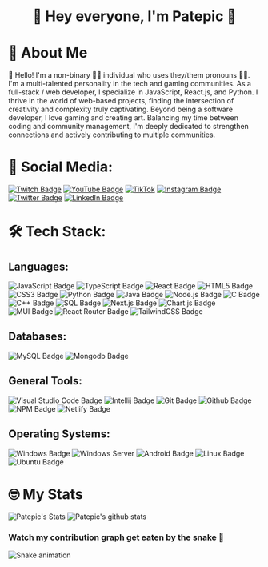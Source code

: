 <h1 align="center">👋 Hey everyone, I'm Patepic 👋 

# 🌸 About Me
<p>
👋 Hello! I'm a non-binary 🏳️‍🌈 individual who uses they/them pronouns 🏳️‍⚧️. I'm a multi-talented personality in the tech and gaming communities. As a full-stack / web developer, I specialize in JavaScript, React.js, and Python. I thrive in the world of web-based projects, finding the intersection of creativity and complexity truly captivating. Beyond being a software developer, I love gaming and creating art. Balancing my time between coding and community management, I'm deeply dedicated to strengthen connections and actively contributing to multiple communities.
</p>

# 💙 Social Media:

[![Twitch Badge](https://img.shields.io/badge/Twitch-%239146FF.svg?style=plastic&logo=Twitch&logoColor=white)](https://www.twitch.tv/patepic) 
[![YouTube Badge](https://img.shields.io/badge/YouTube-%23FF0000.svg?style=plastic&logo=YouTube&logoColor=white)](https://www.youtube.com/channel/UCahKkSPFYLTz_NK-Hp9q1dw) 
[![TikTok](https://img.shields.io/badge/TikTok-%23000000.svg?style=plastic&logo=TikTok&logoColor=white)](https://www.tiktok.com/@patepic) 
[![Instagram Badge](https://img.shields.io/badge/Instagram-%23E4405F.svg?style=plastic&logo=Instagram&logoColor=white)](https://www.instagram.com/patepic) 
[![Twitter Badge](https://img.shields.io/badge/Twitter-%231DA1F2.svg?style=plastic&logo=X&logoColor=white)](https://twitter.com/patepicvt) 
[![LinkedIn Badge](https://custom-icon-badges.demolab.com/badge/LinkedIn-0A66C2?logo=linkedin-white&logoColor=fff)](https://www.linkedin.com/in/patrick-coulter/) 

# 🛠️ Tech Stack:
## Languages: 

![JavaScript Badge](https://img.shields.io/badge/Javascript-%23323330.svg?style=plastic&logo=javascript&logoColor=%23F7DF1E) 
![TypeScript Badge](https://img.shields.io/badge/Typescript-007ACC?style=plastic&logo=typescript&logoColor=white)
![React Badge](https://img.shields.io/badge/React.js-%2320232a.svg?style=plastic&logo=react&logoColor=%2361DAFB) 
![HTML5 Badge](https://img.shields.io/badge/HTML5-%23E34F26.svg?style=plastic&logo=html5&logoColor=white) 
![CSS3 Badge](https://img.shields.io/badge/CSS3-%231572B6.svg?style=plastic&logo=css3&logoColor=white) 
![Python Badge](https://img.shields.io/badge/Python-3670A0?style=plastic&logo=python&logoColor=ffdd54) 
![Java Badge](https://img.shields.io/badge/Java-%23ED8B00.svg?style=plastic&logo=openjdk&logoColor=white) 
![Node.js Badge](https://img.shields.io/badge/Node.js-6DA55F?style=plastic&logo=node.js&logoColor=white) 
![C Badge](https://img.shields.io/badge/C-%2300599C.svg?style=plastic&logo=c&logoColor=white) 
![C++ Badge](https://img.shields.io/badge/C++-%2300599C.svg?style=plastic&logo=c%2B%2B&logoColor=white) 
![SQL Badge](https://img.shields.io/badge/SQL-003B57.svg?style=plastic&logo=databricks&logoColor=white)
![Next.js Badge](https://img.shields.io/badge/Next.js-%2320232a.svg?style=plastic&logo=next.js&logoColor=white) 
![Chart.js Badge](https://img.shields.io/badge/Chart.js-F5788D.svg?style=plastic&logo=chart.js&logoColor=white) 
![MUI Badge](https://img.shields.io/badge/Material_UI-%230081CB.svg?style=plastic&logo=material-ui&logoColor=white) 
![React Router Badge](https://img.shields.io/badge/React_Router-CA4245?style=plastic&logo=react-router&logoColor=white) 
![TailwindCSS Badge](https://img.shields.io/badge/Tailwindcss-%2338B2AC.svg?style=plastic&logo=tailwind-css&logoColor=white) 

## Databases: 

![MySQL Badge](https://img.shields.io/badge/MySQL-F29111.svg?style=plastic&logo=mysql&logoColor=white) 
![Mongodb Badge](https://img.shields.io/badge/MongoDB-%234ea94b.svg?style=plastic&logo=mongodb&logoColor=white)

## General Tools:

![Visual Studio Code Badge](https://custom-icon-badges.demolab.com/badge/Visual%20Studio%20Code-0078d7.svg?logo=vsc&logoColor=white) 
![Intellij Badge](https://img.shields.io/badge/IntelliJ-%2366595C.svg?style=plastic&logo=IntelliJIDEA&logoColor=white) 
![Git Badge](https://img.shields.io/badge/Git-E95420?style=plastic&logo=git&logoColor=white) 
![Github Badge](https://img.shields.io/badge/GitHub-100000?style=plastic&logo=github&logoColor=white) 
![NPM Badge](https://img.shields.io/badge/NPM-%23000000.svg?style=plastic&logo=npm&logoColor=white) 
![Netlify Badge](https://img.shields.io/badge/Netlify-%23000000.svg?style=plastic&logo=netlify&logoColor=#00C7B7) 

## Operating Systems:

![Windows Badge](https://custom-icon-badges.demolab.com/badge/Windows-0078D6?style=plastic&logo=windows11&logoColor=white) 
![Windows Server](https://custom-icon-badges.demolab.com/badge/Windows_Server-0078D6?style=plastic&logo=windows10&logoColor=white) 
![Android Badge](https://img.shields.io/badge/Android-3DDc84.svg?style=plastic&logo=android&logoColor=white) 
![Linux Badge](https://img.shields.io/badge/Linux-FCC624?style=plastic&logo=linux&logoColor=black) 
![Ubuntu Badge](https://img.shields.io/badge/Ubuntu-E95420?style=plastic&logo=ubuntu&logoColor=white)

# 🤓 My Stats
![Patepic's Stats](https://github-readme-stats.vercel.app/api/top-langs/?username=Patepic&layout=compact&theme=nightowl)
![Patepic's github stats](https://github-readme-stats.vercel.app/api?username=Patepic&theme=nightowl&show_icons=true&count_private=true)

### Watch my contribution graph get eaten by the snake 🐍
<img src="https://raw.githubusercontent.com/patepic/patepic/output/snake.svg" alt="Snake animation" />
